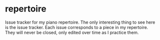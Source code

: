 # repertoire
Issue tracker for my piano repertoire.  The only interesting thing to see here is the issue tracker.  Each issue corresponds to a piece in my repertoire.  They will never be closed, only edited over time as I practice them.
